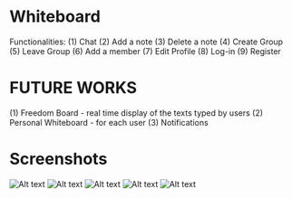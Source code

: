 # Whiteboard
Functionalities:
(1) Chat
(2) Add a note
(3) Delete a note
(4) Create Group
(5) Leave Group
(6) Add a member
(7) Edit Profile
(8) Log-in
(9) Register

# FUTURE WORKS
(1) Freedom Board - real time display of the texts typed by users
(2) Personal Whiteboard - for each user
(3) Notifications

# Screenshots
![Alt text](https://cloud.githubusercontent.com/assets/15725410/26603654/2cdbcac6-45ba-11e7-9638-7e6e13d423e9.png "Optional title")
![Alt text](https://cloud.githubusercontent.com/assets/15725410/26603652/2cb514b2-45ba-11e7-8071-d1b1bc372552.png "Optional title")
![Alt text](https://cloud.githubusercontent.com/assets/15725410/26603651/2ca11bd8-45ba-11e7-920a-501877052cfe.png "Optional title")
![Alt text](https://cloud.githubusercontent.com/assets/15725410/26603650/2c9668a0-45ba-11e7-963c-7f040275ab79.png "Optional title")
![Alt text](https://cloud.githubusercontent.com/assets/15725410/26603649/2c7908d2-45ba-11e7-9c60-3faaba5966b2.png "Optional title")

